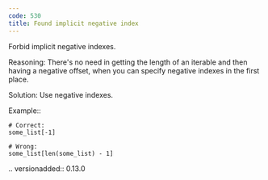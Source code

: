 ```yaml
---
code: 530
title: Found implicit negative index
---
```



Forbid implicit negative indexes.

Reasoning:
    There's no need in getting the length of an iterable
    and then having a negative offset,
    when you can specify negative indexes in the first place.

Solution:
    Use negative indexes.

Example::

    # Correct:
    some_list[-1]

    # Wrong:
    some_list[len(some_list) - 1]

.. versionadded:: 0.13.0